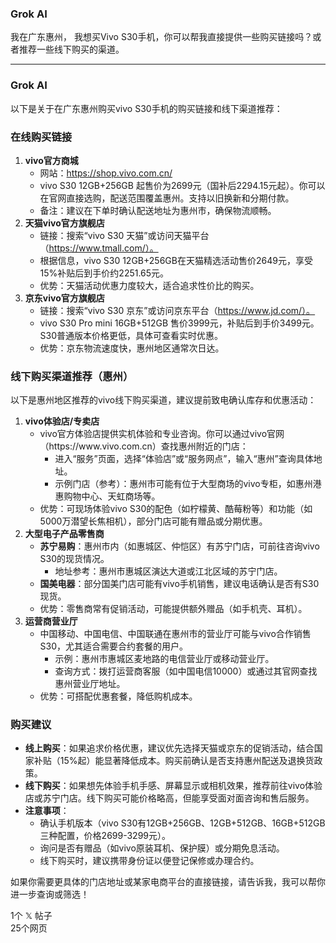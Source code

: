 ### Grok AI

<div class="thinking-container"></div><div class="response-content-markdown [&amp;_a]:text-current [&amp;_a:hover]:text-primary [&amp;_a:hover]:decoration-primary [&amp;_a]:underline [&amp;_a]:decoration-primary/30 [&amp;_a]:underline-offset-2 [&amp;_h2:first-child]:mt-0 [&amp;_h3:first-child]:mt-0 [&amp;_h4:first-child]:mt-0"><p dir="auto" class="break-words" style="white-space: pre-wrap;">我在广东惠州， 我想买Vivo S30手机，你可以帮我直接提供一些购买链接吗？或者推荐一些线下购买的渠道。</p></div><section class="inline-media-container flex flex-col gap-1"></section><section class="auth-notification flex flex-col gap-1"></section>

---

### Grok AI

<div class="thinking-container"></div><div class="response-content-markdown [&amp;_a]:text-current [&amp;_a:hover]:text-primary [&amp;_a:hover]:decoration-primary [&amp;_a]:underline [&amp;_a]:decoration-primary/30 [&amp;_a]:underline-offset-2 [&amp;_h2:first-child]:mt-0 [&amp;_h3:first-child]:mt-0 [&amp;_h4:first-child]:mt-0"><p dir="auto" class="break-words" style="white-space: pre-wrap;">以下是关于在广东惠州购买vivo S30手机的购买链接和线下渠道推荐：</p>
<h3 dir="auto" class="">在线购买链接</h3>
<ol dir="auto" class="marker:text-secondary">
<li class="break-words"><strong class="font-semibold">vivo官方商城</strong>
<ul dir="auto" class="marker:text-secondary">
<li class="break-words">网站：<a href="https://shop.vivo.com.cn/" target="_blank" rel="noopener noreferrer">https://shop.vivo.com.cn/</a></li>
<li class="break-words">vivo S30 12GB+256GB 起售价为2699元（国补后2294.15元起）。你可以在官网直接选购，配送范围覆盖惠州。支持以旧换新和分期付款。<a href="https://shop.vivo.com.cn/" target="_blank" rel="noopener noreferrer" class="web-search-result-chip focus:outline-none focus-visible:outline-none focus-visible:bg:input rounded-md ml-1 mr-0.5" data-state="closed"><div class="inline-flex align-text-bottom items-center justify-center select-none my-0 rounded-md bg-important border border-card-border opacity-60 grayscale hover:filter-none hover:opacity-100 transition-opacity"><img class="size-[18px] m-0 rounded-md" alt="" src="https://imgs.search.brave.com/JqrNb96aH9Urd34R1Em0CTSf-F2VA9yxnj47eH5jbyY/rs:fit:64:0:0:0/g:ce/aHR0cDovL2Zhdmlj/b25zLnNlYXJjaC5i/cmF2ZS5jb20vaWNv/bnMvZDhlY2MyNjcw/MmUyZWUwNTlkZDll/MjFlN2MwMTkyMGY0/YWM4MmFjNzlkOTRj/Y2Y4ZmRmNGNhMzVj/Njk3NWZiZC9zaG9w/LnZpdm8uY29tLmNu/Lw"></div></a><a href="https://mobile.zol.com.cn/989/9894311.html" target="_blank" rel="noopener noreferrer" class="web-search-result-chip focus:outline-none focus-visible:outline-none focus-visible:bg:input rounded-md ml-1 mr-0.5" data-state="closed"><div class="inline-flex align-text-bottom items-center justify-center select-none my-0 rounded-md bg-important border border-card-border opacity-60 grayscale hover:filter-none hover:opacity-100 transition-opacity"><img class="size-[18px] m-0 rounded-md" alt="" src="https://imgs.search.brave.com/HBe_1ppCmUmIwNBV6u_NQDhUfuJ2qZYVbX_gYMWjxP0/rs:fit:64:0:0:0/g:ce/aHR0cDovL2Zhdmlj/b25zLnNlYXJjaC5i/cmF2ZS5jb20vaWNv/bnMvYTcyNzNkNDRm/MGY5MGU4OGRiZDZi/YjgwOGE0NzJkODg2/N2IxZGY3MjRiM2M3/NmQxNmM5NWI3MDcz/ZWEwMjE4NS9tb2Jp/bGUuem9sLmNvbS5j/bi8"></div></a></li>
<li class="break-words">备注：建议在下单时确认配送地址为惠州市，确保物流顺畅。</li>
</ul>
</li>
<li class="break-words"><strong class="font-semibold">天猫vivo官方旗舰店</strong>
<ul dir="auto" class="marker:text-secondary">
<li class="break-words">链接：搜索“vivo S30 天猫”或访问天猫平台（<a href="https://www.tmall.com/%EF%BC%89%E3%80%82" target="_blank" rel="noopener noreferrer">https://www.tmall.com/）。</a></li>
<li class="break-words">根据信息，vivo S30 12GB+256GB在天猫精选活动售价2649元，享受15%补贴后到手价约2251.65元。<a href="https://mobile.zol.com.cn/989/9895509.html" target="_blank" rel="noopener noreferrer" class="web-search-result-chip focus:outline-none focus-visible:outline-none focus-visible:bg:input rounded-md ml-1 mr-0.5" data-state="closed"><div class="inline-flex align-text-bottom items-center justify-center select-none my-0 rounded-md bg-important border border-card-border opacity-60 grayscale hover:filter-none hover:opacity-100 transition-opacity"><img class="size-[18px] m-0 rounded-md" alt="" src="https://imgs.search.brave.com/HBe_1ppCmUmIwNBV6u_NQDhUfuJ2qZYVbX_gYMWjxP0/rs:fit:64:0:0:0/g:ce/aHR0cDovL2Zhdmlj/b25zLnNlYXJjaC5i/cmF2ZS5jb20vaWNv/bnMvYTcyNzNkNDRm/MGY5MGU4OGRiZDZi/YjgwOGE0NzJkODg2/N2IxZGY3MjRiM2M3/NmQxNmM5NWI3MDcz/ZWEwMjE4NS9tb2Jp/bGUuem9sLmNvbS5j/bi8"></div></a></li>
<li class="break-words">优势：天猫活动优惠力度较大，适合追求性价比的购买。</li>
</ul>
</li>
<li class="break-words"><strong class="font-semibold">京东vivo官方旗舰店</strong>
<ul dir="auto" class="marker:text-secondary">
<li class="break-words">链接：搜索“vivo S30 京东”或访问京东平台（<a href="https://www.jd.com/%EF%BC%89%E3%80%82" target="_blank" rel="noopener noreferrer">https://www.jd.com/）。</a></li>
<li class="break-words">vivo S30 Pro mini 16GB+512GB 售价3999元，补贴后到手价3499元。S30普通版本价格更低，具体可查看实时优惠。<a href="https://mobile.zol.com.cn/989/9897076.html" target="_blank" rel="noopener noreferrer" class="web-search-result-chip focus:outline-none focus-visible:outline-none focus-visible:bg:input rounded-md ml-1 mr-0.5" data-state="closed"><div class="inline-flex align-text-bottom items-center justify-center select-none my-0 rounded-md bg-important border border-card-border opacity-60 grayscale hover:filter-none hover:opacity-100 transition-opacity"><img class="size-[18px] m-0 rounded-md" alt="" src="https://imgs.search.brave.com/HBe_1ppCmUmIwNBV6u_NQDhUfuJ2qZYVbX_gYMWjxP0/rs:fit:64:0:0:0/g:ce/aHR0cDovL2Zhdmlj/b25zLnNlYXJjaC5i/cmF2ZS5jb20vaWNv/bnMvYTcyNzNkNDRm/MGY5MGU4OGRiZDZi/YjgwOGE0NzJkODg2/N2IxZGY3MjRiM2M3/NmQxNmM5NWI3MDcz/ZWEwMjE4NS9tb2Jp/bGUuem9sLmNvbS5j/bi8"></div></a></li>
<li class="break-words">优势：京东物流速度快，惠州地区通常次日达。</li>
</ul>
</li>
</ol>
<h3 dir="auto" class="">线下购买渠道推荐（惠州）</h3>
<p dir="auto" class="break-words" style="white-space: pre-wrap;">以下是惠州地区推荐的vivo线下购买渠道，建议提前致电确认库存和优惠活动：</p>
<ol dir="auto" class="marker:text-secondary">
<li class="break-words"><strong class="font-semibold">vivo体验店/专卖店</strong>
<ul dir="auto" class="marker:text-secondary">
<li class="break-words">vivo官方体验店提供实机体验和专业咨询。你可以通过vivo官网（https://www.vivo.com.cn）查找惠州附近的门店：
<ul dir="auto" class="marker:text-secondary">
<li class="break-words">进入“服务”页面，选择“体验店”或“服务网点”，输入“惠州”查询具体地址。  <a href="https://www.vivo.com.cn/store" target="_blank" rel="noopener noreferrer" class="web-search-result-chip focus:outline-none focus-visible:outline-none focus-visible:bg:input rounded-md ml-1 mr-0.5" data-state="closed"><div class="inline-flex align-text-bottom items-center justify-center select-none my-0 rounded-md bg-important border border-card-border opacity-60 grayscale hover:filter-none hover:opacity-100 transition-opacity"><img class="size-[18px] m-0 rounded-md" alt="" src="https://imgs.search.brave.com/ooOE-Zn_BwaEWdO1-eFuYW41i4XZFRQL_n8iUjk-jCY/rs:fit:64:0:0:0/g:ce/aHR0cDovL2Zhdmlj/b25zLnNlYXJjaC5i/cmF2ZS5jb20vaWNv/bnMvMzdlZDk1Yjc4/ZDAwZmUyZmUwMzcw/Mzk4OWI3N2IzN2Q2/YzI0YmIyNTgxYjJh/MmY1M2VhYWZlMWJh/OTY4ODdhYi93d3cu/dml2by5jb20uY24v"></div></a></li>
<li class="break-words">示例门店（参考）：惠州市可能有位于大型商场的vivo专柜，如惠州港惠购物中心、天虹商场等。</li>
</ul>
</li>
<li class="break-words">优势：可现场体验vivo S30的配色（如柠檬黄、酷莓粉等）和功能（如5000万潜望长焦相机），部分门店可能有赠品或分期优惠。</li>
</ul>
</li>
<li class="break-words"><strong class="font-semibold">大型电子产品零售商</strong>
<ul dir="auto" class="marker:text-secondary">
<li class="break-words"><strong class="font-semibold">苏宁易购</strong>：惠州市内（如惠城区、仲恺区）有苏宁门店，可前往咨询vivo S30的现货情况。
<ul dir="auto" class="marker:text-secondary">
<li class="break-words">地址参考：惠州市惠城区演达大道或江北区域的苏宁门店。</li>
</ul>
</li>
<li class="break-words"><strong class="font-semibold">国美电器</strong>：部分国美门店可能有vivo手机销售，建议电话确认是否有S30现货。</li>
<li class="break-words">优势：零售商常有促销活动，可能提供额外赠品（如手机壳、耳机）。</li>
</ul>
</li>
<li class="break-words"><strong class="font-semibold">运营商营业厅</strong>
<ul dir="auto" class="marker:text-secondary">
<li class="break-words">中国移动、中国电信、中国联通在惠州市的营业厅可能与vivo合作销售S30，尤其适合需要合约套餐的用户。
<ul dir="auto" class="marker:text-secondary">
<li class="break-words">示例：惠州市惠城区麦地路的电信营业厅或移动营业厅。</li>
<li class="break-words">查询方式：拨打运营商客服（如中国电信10000）或通过其官网查找惠州营业厅地址。</li>
</ul>
</li>
<li class="break-words">优势：可搭配优惠套餐，降低购机成本。</li>
</ul>
</li>
</ol>
<h3 dir="auto" class="">购买建议</h3>
<ul dir="auto" class="marker:text-secondary">
<li class="break-words"><strong class="font-semibold">线上购买</strong>：如果追求价格优惠，建议优先选择天猫或京东的促销活动，结合国家补贴（15%起）能显著降低成本。购买前确认是否支持惠州配送及退换货政策。</li>
<li class="break-words"><strong class="font-semibold">线下购买</strong>：如果想先体验手机手感、屏幕显示或相机效果，推荐前往vivo体验店或苏宁门店。线下购买可能价格略高，但能享受面对面咨询和售后服务。</li>
<li class="break-words"><strong class="font-semibold">注意事项</strong>：
<ul dir="auto" class="marker:text-secondary">
<li class="break-words">确认手机版本（vivo S30有12GB+256GB、12GB+512GB、16GB+512GB三种配置，价格2699-3299元）。</li>
<li class="break-words">询问是否有赠品（如vivo原装耳机、保护膜）或分期免息活动。</li>
<li class="break-words">线下购买时，建议携带身份证以便登记保修或办理合约。</li>
</ul>
</li>
</ul>
<p dir="auto" class="break-words" style="white-space: pre-wrap;">如果你需要更具体的门店地址或某家电商平台的直接链接，请告诉我，我可以帮你进一步查询或筛选！</p></div><section class="inline-media-container flex flex-col gap-1"></section><section class="auth-notification flex flex-col gap-1"></section><div class="flex gap-2 mt-1"><div class="search-results flex -ml-1 text-sm gap-2 mb-1"><div class="flex flex-row items-center pr-4 py-1 rounded-full cursor-pointer bg-foreground border border-card-border hover:bg-card-hover hover:border-card-border-focus"><div style="z-index: 3;"><div class="x-post-chip align-text-bottom select-none my-0 rounded-full opacity-100 ml-1.5 flex bg-popover border border-background z-3"><img class="size-[18px] m-0 rounded-full" alt="" src="https://pbs.twimg.com/profile_images/1923428423046922240/dy4_8KKV_normal.jpg"></div></div><div class="truncate ml-2">1个 𝕏 帖子</div></div><div class="flex flex-row items-center pr-4 py-1 rounded-full cursor-pointer bg-foreground border border-card-border hover:bg-card-hover hover:border-card-border-focus"><div style="z-index: 3;"><div class="align-text-bottom items-center justify-center select-none transition my-0 rounded-md opacity-100 ml-1.5 flex bg-popover overflow-hidden border border-background z-3"><img class="size-[18px] m-0 rounded-md" alt="" src="https://imgs.search.brave.com/JqrNb96aH9Urd34R1Em0CTSf-F2VA9yxnj47eH5jbyY/rs:fit:64:0:0:0/g:ce/aHR0cDovL2Zhdmlj/b25zLnNlYXJjaC5i/cmF2ZS5jb20vaWNv/bnMvZDhlY2MyNjcw/MmUyZWUwNTlkZDll/MjFlN2MwMTkyMGY0/YWM4MmFjNzlkOTRj/Y2Y4ZmRmNGNhMzVj/Njk3NWZiZC9zaG9w/LnZpdm8uY29tLmNu/Lw"></div></div><div style="z-index: 2;"><div class="align-text-bottom items-center justify-center select-none transition my-0 rounded-md opacity-100 flex bg-popover overflow-hidden border border-background z-2 -ml-2"><img class="size-[18px] m-0 rounded-md" alt="" src="https://imgs.search.brave.com/ooOE-Zn_BwaEWdO1-eFuYW41i4XZFRQL_n8iUjk-jCY/rs:fit:64:0:0:0/g:ce/aHR0cDovL2Zhdmlj/b25zLnNlYXJjaC5i/cmF2ZS5jb20vaWNv/bnMvMzdlZDk1Yjc4/ZDAwZmUyZmUwMzcw/Mzk4OWI3N2IzN2Q2/YzI0YmIyNTgxYjJh/MmY1M2VhYWZlMWJh/OTY4ODdhYi93d3cu/dml2by5jb20uY24v"></div></div><div style="z-index: 1;"><div class="align-text-bottom items-center justify-center select-none transition my-0 rounded-md opacity-100 flex bg-popover overflow-hidden border border-background z-1 -ml-2"><img class="size-[18px] m-0 rounded-md" alt="" src="https://imgs.search.brave.com/ooOE-Zn_BwaEWdO1-eFuYW41i4XZFRQL_n8iUjk-jCY/rs:fit:64:0:0:0/g:ce/aHR0cDovL2Zhdmlj/b25zLnNlYXJjaC5i/cmF2ZS5jb20vaWNv/bnMvMzdlZDk1Yjc4/ZDAwZmUyZmUwMzcw/Mzk4OWI3N2IzN2Q2/YzI0YmIyNTgxYjJh/MmY1M2VhYWZlMWJh/OTY4ODdhYi93d3cu/dml2by5jb20uY24v"></div></div><div class="truncate ml-2">25个网页</div></div></div></div>

